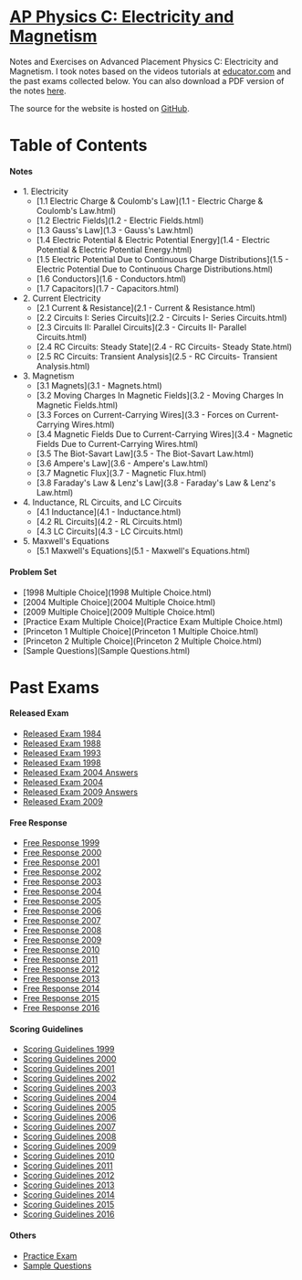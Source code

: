 # [AP Physics C: Electricity and Magnetism](https://em.shawnzhong.com)
Notes and Exercises on Advanced Placement Physics C: Electricity and Magnetism. I took notes based on the videos tutorials at [educator.com](https://www.educator.com/physics/ap-physics-c-electricity-magnetism/fullerton/) and the past exams collected below. You can also download a PDF version of the notes  <a href="AP-Physics-C-Electricity-and-Magnetism.pdf"  target="_blank" >here</a>. 

The source for the website is hosted on [GitHub](https://github.com/ShawnZhong/AP-Physics-C-Electricity-and-Magnetism). 

# Table of Contents

#### Notes

* 1\. Electricity
    * [1.1 Electric Charge & Coulomb's Law](1.1 - Electric Charge & Coulomb's Law.html)
    * [1.2 Electric Fields](1.2 - Electric Fields.html)
    * [1.3 Gauss's Law](1.3 - Gauss's Law.html)
    * [1.4 Electric Potential & Electric Potential Energy](1.4 - Electric Potential & Electric Potential Energy.html)
    * [1.5 Electric Potential Due to Continuous Charge Distributions](1.5 - Electric Potential Due to Continuous Charge Distributions.html)
    * [1.6 Conductors](1.6 - Conductors.html)
    * [1.7 Capacitors](1.7 - Capacitors.html)
* 2\. Current Electricity
    * [2.1 Current & Resistance](2.1 - Current & Resistance.html)
    * [2.2 Circuits I: Series Circuits](2.2 - Circuits I- Series Circuits.html)
    * [2.3 Circuits II: Parallel Circuits](2.3 - Circuits II- Parallel Circuits.html)
    * [2.4 RC Circuits: Steady State](2.4 - RC Circuits- Steady State.html)
    * [2.5 RC Circuits: Transient Analysis](2.5 - RC Circuits- Transient Analysis.html)
* 3\. Magnetism
    * [3.1 Magnets](3.1 - Magnets.html)
    * [3.2 Moving Charges In Magnetic Fields](3.2 - Moving Charges In Magnetic Fields.html)
    * [3.3 Forces on Current-Carrying Wires](3.3 - Forces on Current-Carrying Wires.html)
    * [3.4 Magnetic Fields Due to Current-Carrying Wires](3.4 - Magnetic Fields Due to Current-Carrying Wires.html)
    * [3.5 The Biot-Savart Law](3.5 - The Biot-Savart Law.html)
    * [3.6 Ampere's Law](3.6 - Ampere's Law.html)
    * [3.7 Magnetic Flux](3.7 - Magnetic Flux.html)
    * [3.8 Faraday's Law & Lenz's Law](3.8 - Faraday's Law & Lenz's Law.html)
* 4\. Inductance, RL Circuits, and LC Circuits
    * [4.1 Inductance](4.1 - Inductance.html)
    * [4.2 RL Circuits](4.2 - RL Circuits.html)
    * [4.3 LC Circuits](4.3 - LC Circuits.html)
* 5\. Maxwell's Equations
    * [5.1 Maxwell's Equations](5.1 - Maxwell's Equations.html)

#### Problem Set

* [1998 Multiple Choice](1998 Multiple Choice.html)
* [2004 Multiple Choice](2004 Multiple Choice.html)
* [2009 Multiple Choice](2009 Multiple Choice.html)
* [Practice Exam Multiple Choice](Practice Exam Multiple Choice.html)
* [Princeton 1 Multiple Choice](Princeton 1 Multiple Choice.html)
* [Princeton 2 Multiple Choice](Princeton 2 Multiple Choice.html)
* [Sample Questions](Sample Questions.html)


# Past Exams

#### Released Exam
* <a href="exams/Released Exam 1984.pdf" target="_blank">Released Exam 1984</a>
* <a href="exams/Released Exam 1988.pdf" target="_blank">Released Exam 1988</a>
* <a href="exams/Released Exam 1993.pdf" target="_blank">Released Exam 1993</a>
* <a href="exams/Released Exam 1998.pdf" target="_blank">Released Exam 1998</a>
* <a href="exams/Released Exam 2004 Answers.pdf" target="_blank">Released Exam 2004 Answers</a>
* <a href="exams/Released Exam 2004.pdf" target="_blank">Released Exam 2004</a>
* <a href="exams/Released Exam 2009 Answers.pdf" target="_blank">Released Exam 2009 Answers</a>
* <a href="exams/Released Exam 2009.pdf" target="_blank">Released Exam 2009</a>

#### Free Response

* <a href="exams/Free Response 1999.pdf" target="_blank">Free Response 1999</a>
* <a href="exams/Free Response 2000.pdf" target="_blank">Free Response 2000</a>
* <a href="exams/Free Response 2001.pdf" target="_blank">Free Response 2001</a>
* <a href="exams/Free Response 2002.pdf" target="_blank">Free Response 2002</a>
* <a href="exams/Free Response 2003.pdf" target="_blank">Free Response 2003</a>
* <a href="exams/Free Response 2004.pdf" target="_blank">Free Response 2004</a>
* <a href="exams/Free Response 2005.pdf" target="_blank">Free Response 2005</a>
* <a href="exams/Free Response 2006.pdf" target="_blank">Free Response 2006</a>
* <a href="exams/Free Response 2007.pdf" target="_blank">Free Response 2007</a>
* <a href="exams/Free Response 2008.pdf" target="_blank">Free Response 2008</a>
* <a href="exams/Free Response 2009.pdf" target="_blank">Free Response 2009</a>
* <a href="exams/Free Response 2010.pdf" target="_blank">Free Response 2010</a>
* <a href="exams/Free Response 2011.pdf" target="_blank">Free Response 2011</a>
* <a href="exams/Free Response 2012.pdf" target="_blank">Free Response 2012</a>
* <a href="exams/Free Response 2013.pdf" target="_blank">Free Response 2013</a>
* <a href="exams/Free Response 2014.pdf" target="_blank">Free Response 2014</a>
* <a href="exams/Free Response 2015.pdf" target="_blank">Free Response 2015</a>
* <a href="exams/Free Response 2016.pdf" target="_blank">Free Response 2016</a>

#### Scoring Guidelines

* <a href="exams/Scoring Guidelines 1999.pdf" target="_blank">Scoring Guidelines 1999</a>
* <a href="exams/Scoring Guidelines 2000.pdf" target="_blank">Scoring Guidelines 2000</a>
* <a href="exams/Scoring Guidelines 2001.pdf" target="_blank">Scoring Guidelines 2001</a>
* <a href="exams/Scoring Guidelines 2002.pdf" target="_blank">Scoring Guidelines 2002</a>
* <a href="exams/Scoring Guidelines 2003.pdf" target="_blank">Scoring Guidelines 2003</a>
* <a href="exams/Scoring Guidelines 2004.pdf" target="_blank">Scoring Guidelines 2004</a>
* <a href="exams/Scoring Guidelines 2005.pdf" target="_blank">Scoring Guidelines 2005</a>
* <a href="exams/Scoring Guidelines 2006.pdf" target="_blank">Scoring Guidelines 2006</a>
* <a href="exams/Scoring Guidelines 2007.pdf" target="_blank">Scoring Guidelines 2007</a>
* <a href="exams/Scoring Guidelines 2008.pdf" target="_blank">Scoring Guidelines 2008</a>
* <a href="exams/Scoring Guidelines 2009.pdf" target="_blank">Scoring Guidelines 2009</a>
* <a href="exams/Scoring Guidelines 2010.pdf" target="_blank">Scoring Guidelines 2010</a>
* <a href="exams/Scoring Guidelines 2011.pdf" target="_blank">Scoring Guidelines 2011</a>
* <a href="exams/Scoring Guidelines 2012.pdf" target="_blank">Scoring Guidelines 2012</a>
* <a href="exams/Scoring Guidelines 2013.pdf" target="_blank">Scoring Guidelines 2013</a>
* <a href="exams/Scoring Guidelines 2014.pdf" target="_blank">Scoring Guidelines 2014</a>
* <a href="exams/Scoring Guidelines 2015.pdf" target="_blank">Scoring Guidelines 2015</a>
* <a href="exams/Scoring Guidelines 2016.pdf" target="_blank">Scoring Guidelines 2016</a>

#### Others
* <a href="exams/Practice Exam.pdf" target="_blank">Practice Exam</a>
* <a href="exams/Sample Questions.pdf" target="_blank">Sample Questions</a>